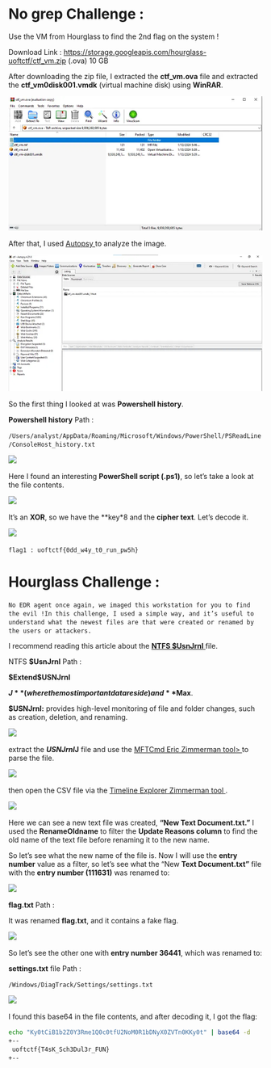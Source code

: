 <h1>No grep Challenge :</h1>


Use the VM from Hourglass to find the 2nd flag on the system !


Download Link : https://storage.googleapis.com/hourglass-uoftctf/ctf_vm.zip (.ova) 10 GB


After downloading the zip file, I extracted the **ctf_vm.ova** file and extracted the **ctf_vm0disk001.vmdk** (virtual machine disk) using **WinRAR**.


<img src="https://github.com/mrfa3i643/Writeups/blob/main/UOFTCTF%202024%20-%20Forensics%20/img/1.webp">


After that, I used <a href="https://www.autopsy.com/download/"> Autopsy </a> to analyze the image.


<img src="https://github.com/mrfa3i643/Writeups/blob/main/UOFTCTF%202024%20-%20Forensics%20/img/2.webp">


So the first thing I looked at was **Powershell history**.


**Powershell history** Path :


```/Users/analyst/AppData/Roaming/Microsoft/Windows/PowerShell/PSReadLine/ConsoleHost_history.txt```


<img src="https://github.com/mrfa3i643/Writeups/blob/main/UOFTCTF%202024%20-%20Forensics%20/img/3.webp">


Here I found an interesting **PowerShell script (.ps1)**, so let’s take a look at the file contents.


<img src="https://github.com/mrfa3i643/Writeups/blob/main/UOFTCTF%202024%20-%20Forensics%20/img/4.webp">


It’s an **XOR**, so we have the **key*8 and the **cipher text**. Let’s decode it.


<img src="https://github.com/mrfa3i643/Writeups/blob/main/UOFTCTF%202024%20-%20Forensics%20/img/5.webp">


```flag1 : uoftctf{0dd_w4y_t0_run_pw5h}```
<h1>Hourglass Challenge :</h1>


```No EDR agent once again, we imaged this workstation for you to find the evil !In this challenge, I used a simple way, and it’s useful to understand what the newest files are that were created or renamed by the users or attackers.```


I recommend reading this article about the <a href="https://www.orionforensics.com/forensics-tools/ntfs-journal-viewer-jv/"> **NTFS $UsnJrnl** </a> file.


NTFS **$UsnJrnl** Path :


**$Extend\$USNJrnl**


**$J** (where the most important data reside) and **$Max**.


**$USNJrnl:** provides high-level monitoring of file and folder changes, such as creation, deletion, and renaming.


<img src="https://github.com/mrfa3i643/Writeups/blob/main/UOFTCTF%202024%20-%20Forensics%20/img/6.webp">


extract the **$USNJrnl$J** file and use the <a href="https://ericzimmerman.github.io/#!index.md"> MFTCmd Eric Zimmerman tool> </a> to parse the file.


<img src="https://github.com/mrfa3i643/Writeups/blob/main/UOFTCTF%202024%20-%20Forensics%20/img/7.webp">


then open the CSV file via the <a href="https://ericzimmerman.github.io/#!index.md"> Timeline Explorer Zimmerman tool </a>.


<img src="https://github.com/mrfa3i643/Writeups/blob/main/UOFTCTF%202024%20-%20Forensics%20/img/8.webp">


Here we can see a new text file was created, **“New Text Document.txt.”** I used the **RenameOldname** to filter the **Update Reasons column** to find the old name of the text file before renaming it to the new name.


So let’s see what the new name of the file is. Now I will use the **entry number** value as a filter, so let’s see what the “New **Text Document.txt”** file with the **entry number (111631)** was renamed to:


<img src="https://github.com/mrfa3i643/Writeups/blob/main/UOFTCTF%202024%20-%20Forensics%20/img/9.webp">


**flag.txt** Path :


It was renamed **flag.txt**, and it contains a fake flag.


<img src="https://github.com/mrfa3i643/Writeups/blob/main/UOFTCTF%202024%20-%20Forensics%20/img/10.webp">


So let’s see the other one with **entry number 36441**, which was renamed to:


**settings.txt** file Path :


```/Windows/DiagTrack/Settings/settings.txt```


<img src="https://github.com/mrfa3i643/Writeups/blob/main/UOFTCTF%202024%20-%20Forensics%20/img/11.webp">


I found this base64 in the file contents, and after decoding it, I got the flag:


```sh
echo "Ky0tCiB1b2Z0Y3Rme1Q0c0tfU2NoM0R1bDNyX0ZVTn0KKy0t" | base64 -d
+--
 uoftctf{T4sK_Sch3Dul3r_FUN}
+--
```
